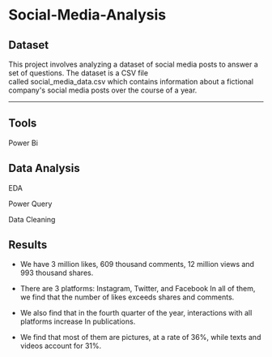 # Social-Media-Analysis

## Dataset

This project involves analyzing a dataset of social media posts to answer a set of questions. The dataset is a CSV file called social_media_data.csv which contains information about a fictional company's social media posts over the course of a year.

---

## Tools
Power Bi

 
## Data Analysis

EDA

Power Query

Data Cleaning



## Results 

- We have 3 million likes, 609 thousand comments, 12 million views and 993 thousand shares.

- There are 3 platforms: Instagram, Twitter, and Facebook In all of them, we find that the number of likes exceeds shares and comments.

- We also find that in the fourth quarter of the year, interactions with all platforms increase In publications.

- We find that most of them are pictures, at a rate of 36%, while texts and videos account for 31%.
